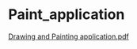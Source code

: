 # Paint_application<br>
[Drawing and Painting application.pdf](https://github.com/YoumnaAhmed/Paint_application/files/11602427/Drawing.and.Painting.application.pdf)
